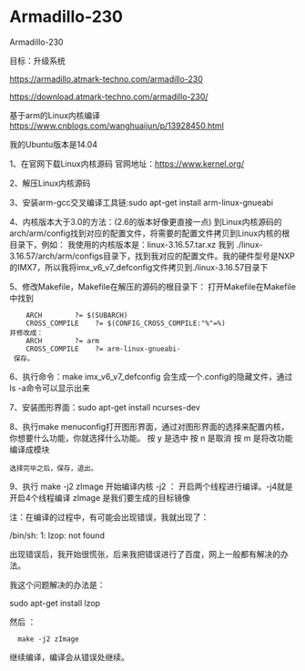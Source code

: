# Armadillo-230
Armadillo-230

目标：升级系统

https://armadillo.atmark-techno.com/armadillo-230

https://download.atmark-techno.com/armadillo-230/



基于arm的Linux内核编译
https://www.cnblogs.com/wanghuaijun/p/13928450.html

我的Ubuntu版本是14.04

1、在官网下载Linux内核源码
    官网地址：https://www.kernel.org/

2、解压Linux内核源码

3、安装arm-gcc交叉编译工具链:sudo apt-get install arm-linux-gnueabi

4、内核版本大于3.0的方法：(2.6的版本好像更直接一点)
    到Linux内核源码的arch/arm/config找到对应的配置文件，将需要的配置文件拷贝到Linux内核的根目录下，例如：
    我使用的内核版本是：linux-3.16.57.tar.xz
    我到  ./linux-3.16.57/arch/arm/configs目录下，找到我对应的配置文件。我的硬件型号是NXP的IMX7，所以我将imx_v6_v7_defconfig文件拷贝到./linux-3.16.57目录下

    
5、修改Makefile，Makefile在解压的源码的根目录下：
    打开Makefile在Makefile中找到

        ARCH        ?= $(SUBARCH)
        CROSS_COMPILE    ?= $(CONFIG_CROSS_COMPILE:"%"=%)
    并修改成：
        ARCH        ?= arm
        CROSS_COMPILE    ?= arm-linux-gnueabi-
     保存。
        
6、执行命令：make imx_v6_v7_defconfig
    会生成一个.config的隐藏文件，通过ls -a命令可以显示出来

7、安装图形界面：sudo apt-get install ncurses-dev

8、执行make menuconfig打开图形界面，通过对图形界面的选择来配置内核，你想要什么功能，你就选择什么功能。
    按 y 是选中
    按 n 是取消
    按 m 是将改功能编译成模块
    
    选择完毕之后，保存，退出。
    
    
9、执行 make -j2 zImage 开始编译内核
    -j2 ：    开启两个线程进行编译。-j4就是开启4个线程编译
    zImage    是我们要生成的目标镜像

 

注：在编译的过程中，有可能会出现错误，我就出现了：

/bin/sh: 1: lzop: not found

出现错误后，我开始很慌张，后来我把错误进行了百度，网上一般都有解决的办法。

我这个问题解决的办法是：

sudo apt-get install lzop

然后 ：

      make -j2 zImage

继续编译，编译会从错误处继续。





